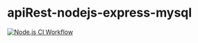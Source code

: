 # apiRest-nodejs-express-mysql
[![Node.js CI Workflow](https://github.com/Agnaldo-Cavaleiro/apiRest-node/actions/workflows/ci-workflow.yml/badge.svg)](https://github.com/Agnaldo-Cavaleiro/apiRest-node/actions/workflows/ci-workflow.yml)
